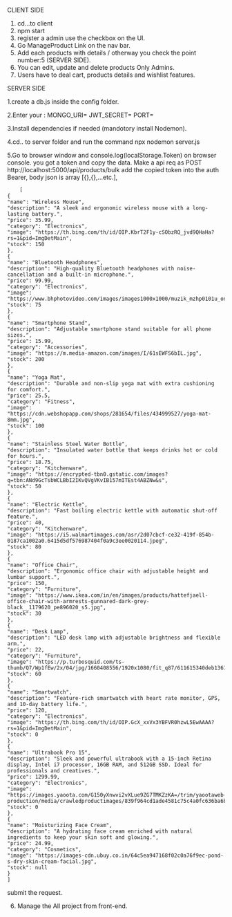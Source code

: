 CLIENT SIDE
1.  cd...to client
2.  npm start
3.  register a admin use the checkbox on the UI.
4. Go ManageProduct Link on the nav bar.
5. Add each products with details / otherway you check the point number:5 (SERVER SIDE).
6. You can edit, update and delete products Only Admins.
7. Users have to deal cart, products details and wishlist features.


SERVER SIDE

1.create a db.js inside the config folder.

2.Enter your :
                MONGO_URI=
                JWT_SECRET= 
                PORT=
                
3.Install dependencies if needed (mandotory install Nodemon).

4.cd.. to server folder and run the command
                npx nodemon server.js

                
5.Go to browser window and console.log(localStorage.Token) on browser console. you got a token and copy the data.
  Make a api req as
        POST http://localhost:5000/api/products/bulk
        add the copied token into the auth Bearer,
        body json is array [{},{},...etc.],

        
        
        [
    {
    "name": "Wireless Mouse",
    "description": "A sleek and ergonomic wireless mouse with a long-lasting battery.",
    "price": 35.99,
    "category": "Electronics",
    "image": "https://th.bing.com/th/id/OIP.KbrT2F1y-cSObzRQ_jvd9QHaHa?rs=1&pid=ImgDetMain",
    "stock": 150
    },
    {
    "name": "Bluetooth Headphones",
    "description": "High-quality Bluetooth headphones with noise-cancellation and a built-in microphone.",
    "price": 99.99,
    "category": "Electronics",
    "image": "https://www.bhphotovideo.com/images/images1000x1000/muzik_mzhp0101u_one_wireless_bluetooth_headphones_1291815.jpg",
    "stock": 75
    },
    {
    "name": "Smartphone Stand",
    "description": "Adjustable smartphone stand suitable for all phone sizes.",
    "price": 15.99,
    "category": "Accessories",
    "image": "https://m.media-amazon.com/images/I/61sEWFS6bIL.jpg",
    "stock": 200
    },
    {
    "name": "Yoga Mat",
    "description": "Durable and non-slip yoga mat with extra cushioning for comfort.",
    "price": 25.5,
    "category": "Fitness",
    "image": "https://cdn.webshopapp.com/shops/281654/files/434999527/yoga-mat-8mm.jpg",
    "stock": 100
    },
    {
    "name": "Stainless Steel Water Bottle",
    "description": "Insulated water bottle that keeps drinks hot or cold for hours.",
    "price": 18.75,
    "category": "Kitchenware",
    "image": "https://encrypted-tbn0.gstatic.com/images?q=tbn:ANd9GcTsbWCLBbI2IKvQVgVKvIB157mITEst4ABZNw&s",
    "stock": 50
    },
    {
    "name": "Electric Kettle",
    "description": "Fast boiling electric kettle with automatic shut-off feature.",
    "price": 40,
    "category": "Kitchenware",
    "image": "https://i5.walmartimages.com/asr/2d07cbcf-ce32-419f-854b-0187ca1002a0.6415d5df576987404f0a9c3ee0020114.jpeg",
    "stock": 80
    },
    {
    "name": "Office Chair",
    "description": "Ergonomic office chair with adjustable height and lumbar support.",
    "price": 150,
    "category": "Furniture",
    "image": "https://www.ikea.com/in/en/images/products/hattefjaell-office-chair-with-armrests-gunnared-dark-grey-black__1179620_pe896020_s5.jpg",
    "stock": 30
    },
    {
    "name": "Desk Lamp",
    "description": "LED desk lamp with adjustable brightness and flexible arm.",
    "price": 22,
    "category": "Furniture",
    "image": "https://p.turbosquid.com/ts-thumb/Q7/Wp1fEw/2x/04/jpg/1660408556/1920x1080/fit_q87/611615340deb1361e10272abf30a72266a86a842/04.jpg",
    "stock": 60
    },
    {
    "name": "Smartwatch",
    "description": "Feature-rich smartwatch with heart rate monitor, GPS, and 10-day battery life.",
    "price": 120,
    "category": "Electronics",
    "image": "https://th.bing.com/th/id/OIP.GcX_xxVx3YBFVR0hzwL5EwAAAA?rs=1&pid=ImgDetMain",
    "stock": 0
    },
    {
    "name": "Ultrabook Pro 15",
    "description": "Sleek and powerful ultrabook with a 15-inch Retina display, Intel i7 processor, 16GB RAM, and 512GB SSD. Ideal for professionals and creatives.",
    "price": 1299.99,
    "category": "Electronics",
    "image": "https://images.yaoota.com/G150yXnwvi2vXLue9ZG7TMKZzKA=/trim/yaootaweb-production/media/crawledproductimages/839f964cd1ade4581c75c4a0fc636ba6b53c9a54.jpg",
    "stock": 0
    },
    {
    "name": "Moisturizing Face Cream",
    "description": "A hydrating face cream enriched with natural ingredients to keep your skin soft and glowing.",
    "price": 24.99,
    "category": "Cosmetics",
    "image": "https://images-cdn.ubuy.co.in/64c5ea947168f02c0a76f9ec-pond-s-dry-skin-cream-facial.jpg",
    "stock": null
    }
    ]
submit the request.

6. Manage the All project from front-end.
